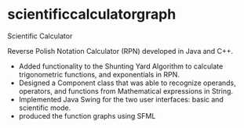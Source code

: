 # scientificcalculatorgraph

Scientific Calculator 

Reverse Polish Notation Calculator (RPN) developed in Java and C++.

- Added functionality to the Shunting Yard Algorithm to calculate trigonometric functions, and exponentials in RPN.
- Designed a Component class that was able to recognize operands, operators, and functions from Mathematical expressions in String.
- Implemented Java Swing for the two user interfaces: basic and scientific mode.
- produced the function graphs using SFML
